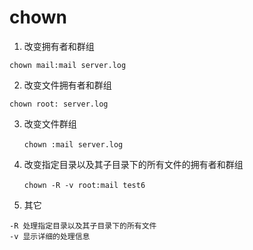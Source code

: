 # chown

1. 改变拥有者和群组
```
chown mail:mail server.log
```

2. 改变文件拥有者和群组
```
chown root: server.log
```

3. 改变文件群组
```
　　chown :mail server.log
```

4. 改变指定目录以及其子目录下的所有文件的拥有者和群组
```
　　chown -R -v root:mail test6
```
5. 其它
```
-R 处理指定目录以及其子目录下的所有文件
-v 显示详细的处理信息
```
